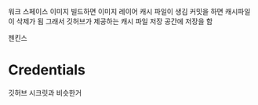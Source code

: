 
워크 스페이스
이미지 빌드하면 이미지 레이어 캐시 파일이 생김
커밋을 하면 캐시파일이 삭제가 됨
그래서 깃허브가 제공하는 캐시 파일 저장 공간에 저장을 함


젠킨스
# Credentials
깃허브 시크릿과 비슷한거
